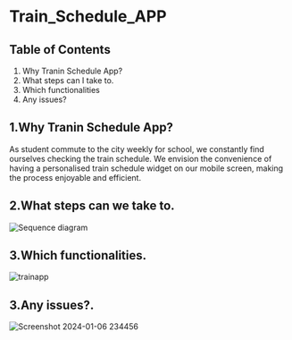 # **Train_Schedule_APP**

## Table of Contents
1. Why Tranin Schedule App?
2. What steps can I take to.
3. Which functionalities
4. Any issues?

<h2>1.Why Tranin Schedule App? </h2>
As student commute to the city weekly for school, we constantly find ourselves checking the train schedule. We envision the convenience of having a personalised train schedule widget on our mobile screen, making the process enjoyable and efficient.

<h2>2.What steps can we take to.</h2>

![Sequence diagram](https://github.com/NAry-Byun/TrainScheduleAPP/assets/153330377/6dacacee-88a9-4f19-8c24-50dd2a9c7b0c)



<h2>3.Which functionalities.</h2>

![trainapp](https://github.com/NAry-Byun/TrainScheduleAPP/assets/153330377/af5c1b40-1dfe-4761-8ee9-8433397d8daf)

<h2>3.Any issues?.</h2>


![Screenshot 2024-01-06 234456](https://github.com/NAry-Byun/TrainScheduleAPP/assets/153330377/b0d7732d-5096-4ba0-a5cf-fcd2f5dde37b)
